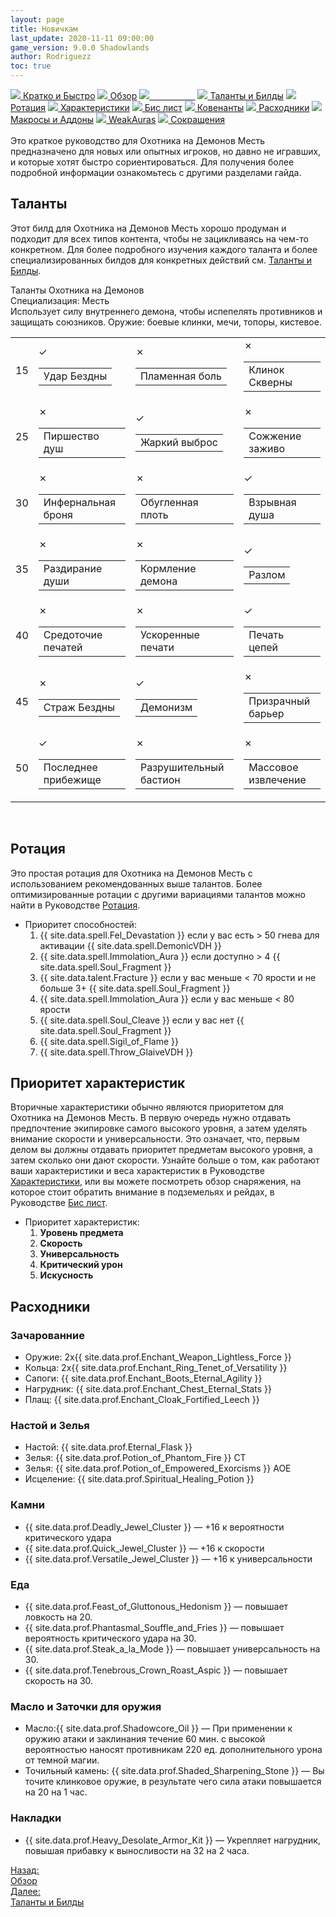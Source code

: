 ```yaml
---
layout: page
title: Новичкам
last_update: 2020-11-11 09:00:00
game_version: 9.0.0 Shadowlands
author: Rodriguezz
toc: true
---
```


<div id="smooth-nav-outer">
<a href="{{ site.url }}/guide/vengeance/quick_faq.html"><img src="https://wow.zamimg.com/images/wow/icons/medium/wow_token01.jpg"> Кратко и Быстро</a>
<a href="{{ site.url }}/guide/vengeance/overview.html"><img src="https://wow.zamimg.com/images/wow/icons/medium/inv_misc_spyglass_02.jpg"> Обзор</a>
<a href="{{ site.url }}/guide/vengeance/beginners.html"><img src="https://wow.zamimg.com/images/wow/icons/medium/spell_lifegivingseed.jpg"><span style="color: white;"> Новичкам</span></a>
<a href="{{ site.url }}/guide/vengeance/talent-builds.html"><img src="https://wow.zamimg.com/images/wow/icons/medium/ability_marksmanship.jpg"> Таланты и Билды</a>
<a href="{{ site.url }}/guide/vengeance/rotation-priority.html"><img src="https://wow.zamimg.com/images/wow/icons/medium/wow_token01.jpg"> Ротация</a>
<a href="{{ site.url }}/guide/vengeance/stats.html"><img src="https://wow.zamimg.com/images/wow/icons/medium/inv_inscription_80_warscroll_intellect.jpg"> Характеристики</a>
<a href="{{ site.url }}/guide/vengeance/gear.html"><img src="https://wow.zamimg.com/images/wow/icons/medium/inv_chest_chain_03.jpg"> Бис лист</a>
<a href="{{ site.url }}/guide/vengeance/covenant.html"><img src="https://wow.zamimg.com/images/wow/icons/medium/wow_token01.jpg"> Ковенанты</a>
<a href="{{ site.url }}/guide/vengeance/consumables.html"><img src="https://wow.zamimg.com/images/wow/icons/medium/inv_potion_92.jpg"> Расходники</a>
<a href="{{ site.url }}/guide/vengeance/macros-addons.html"><img src="https://wow.zamimg.com/images/wow/icons/medium/inv_eng_gearspringparts.jpg"> Макросы и Аддоны</a>
<a href="{{ site.url }}/guide/vengeance/weakauras.html"><img src="https://wow.zamimg.com/images/wow/icons/medium/spell_holy_auramastery.jpg"> WeakAuras</a>
<a href="{{ site.url }}/guide/vengeance/common-terms.html"><img src="https://wow.zamimg.com/images/wow/icons/medium/ui_chat.jpg"> Сокращения</a>
</div>
<br>
Это краткое руководство для  Охотника на Демонов Месть предназначено для новых или опытных игроков, но давно не игравших, и которые хотят быстро сориентироваться. 
Для получения более подробной информации ознакомьтесь с другими разделами гайда.

## Таланты
	   
Этот билд для Охотника на Демонов Месть хорошо продуман и подходит для всех типов контента, чтобы не зацикливаясь на чем-то конкретном. Для более подробного изучения каждого таланта и более специализированных билдов для конкретных действий см. <a href="{{ site.url }}/guide/vengeance/talent-builds.html"> Таланты и Билды</a>.

   <div class="talentcalc" style="min-height: 470px; display: block;" data-left-sidebar="false" data-right-sidebar="false" data-selected="no">
    <div class="talentcalc-wrapper" style="" data-selected="no">
	  <div class="talentcalc-main" data-selected="no" data-class="demonhunter">
	<div class="talentcalc-header-class">
		<a class="c12">Таланты Охотника на Демонов</a></div>
<div class="talentcalc-spec-switcher">Специализация: <span class="q1"><span class="tooltip-inside-icon" style="background-image: url(https://wow.zamimg.com/images/wow/icons/small/ability_demonhunter_spectank.jpg)"></span> Месть <span class="talentcalc-spec-role" style="background-position: -32px 0"></span></span>
</div>                             
<div class="talentcalc-spec-desc" data-spec="3">Использует силу внутреннего демона, чтобы испепелять противников и защищать союзников. Оружие: боевые клинки, мечи, топоры, кистевое.</div>  
  
<table class="talentcalc-core" data-selected="no">
	<tbody data-selected="no">
<tr data-row="0" class="talentcalc-row" data-selected="yes" data-available="yes">
<td class="outer" data-selected="no">

<div class="inner">15</div>
</td>

<td class="outer" data-row="0" data-col="1" cursor="pointer" data-selected="yes">
<div class="inner">
<a class="screen" target="_blank" data-whattach="icon" href="https://ru.wowhead.com/spell=207550" onclick="return false;"></a>
<div class="iconmedium"><ins style="background-image: url(https://wow.zamimg.com/images/wow/icons/large/spell_warlock_summonabyssal.jpg)"></ins><del></del>
<div class="state">✓</div></div>
<table>
<tbody>
<tr>
<td>Удар Бездны</td>
</tr>
</tbody>
</table >
</div>
</td>

<td class="outer" data-row="0" data-col="0" cursor="pointer" data-selected="no">
<div class="inner">
<a class="screen" target="_blank" data-whattach="icon" href="https://ru.wowhead.com/spell=207548" onclick="return false;"></a>
<div class="iconmedium"><ins style="background-image: url(https://wow.zamimg.com/images/wow/icons/medium/achievment_raid_houroftwilight.jpg)"></ins><del></del>
<div class="state active">✗</div></div>
<table>
<tbody>
<tr>
<td>Пламенная боль</td>
</tr>
</tbody>
</table>
</div>
</td>

<td class="outer last-child" data-row="0" data-col="2" cursor="pointer" data-selected="no">
<div class="inner">
<a class="screen" target="_blank" data-whattach="icon" href="https://ru.wowhead.com/spell=232893" onclick="return false;"></a>
<div class="iconmedium"><ins style="background-image: url(https://wow.zamimg.com/images/wow/icons/medium/ability_demonhunter_felblade.jpg)"></ins><del></del>
<div class="state">✗</div></div>
<table>
<tbody>
<tr>
<td>Клинок Скверны</td>
</tr>
</tbody>
</table>
</div>
</td>
</tr>

<tr data-row="1" class="talentcalc-row" data-selected="yes" data-available="yes">
<td class="outer" data-selected="no">
<div class="inner">25</div>
</td>

<td class="outer" data-row="1" data-col="0" cursor="pointer" data-selected="no">
<div class="inner">
<a class="screen" target="_blank" data-whattach="icon" href="https://ru.wowhead.com/spell=207697" onclick="return false;"></a>
<div class="iconmedium"><ins style="background-image: url(https://wow.zamimg.com/images/wow/icons/medium/spell_shadow_soulleech.jpg)"></ins><del></del>
<div class="state">✗</div></div>
<table>
<tbody>
<tr>
<td>Пиршество душ</td>
</tr>
</tbody>
</table>
</div>
</td>

<td class="outer" data-row="1" data-col="1" cursor="pointer" data-selected="yes">
<div class="inner">
<a class="screen" target="_blank" data-whattach="icon" href="https://ru.wowhead.com/spell=227174" onclick="return false;"></a>
<div class="iconmedium"><ins style="background-image: url(https://wow.zamimg.com/images/wow/icons/medium/spell_volatilefiregreen.jpg)"></ins><del></del>
<div class="state active">✓</div></div>
<table>
<tbody>
<tr>
<td>Жаркий выброс</td>
</tr>
</tbody>
</table>
</div>
</td>

<td class="outer last-child" data-row="1" data-col="2" cursor="pointer" data-selected="no">
<div class="inner">
<a class="screen" target="_blank" data-whattach="icon" href="https://ru.wowhead.com/spell=207739" onclick="return false;"></a>
<div class="iconmedium"><ins style="background-image: url(https://wow.zamimg.com/images/wow/icons/medium/spell_fire_elementaldevastation.jpg)"></ins><del></del>
<div class="state">✗</div></div>
<table>
<tbody>
<tr>
<td>Сожжение заживо</td>
</tr>
</tbody>
</table>
</div>
</td>
</tr>

<tr data-row="2" class="talentcalc-row" data-selected="yes" data-available="yes">
<td class="outer" data-selected="no">
<div class="inner">30</div>
</td>

<td class="outer" data-row="2" data-col="0" cursor="pointer" data-selected="no">
<div class="inner">
<a class="screen" target="_blank" data-whattach="icon" href="https://ru.wowhead.com/spell=320331" onclick="return false;"></a>
<div class="iconmedium"><ins style="background-image: url(https://wow.zamimg.com/images/wow/icons/medium/ability_demonhunter_immolation.jpg)"></ins><del></del>
<div class="state">✗</div></div>
<table>
<tbody>
<tr>
<td>Инфернальная броня</td>
</tr>
</tbody>
</table>
</div>
</td>

<td class="outer" data-row="2" data-col="0" cursor="pointer" data-selected="no">
<div class="inner">
<a class="screen" target="_blank" data-whattach="icon" href="https://ru.wowhead.com/spell=336639" onclick="return false;"></a>
<div class="iconmedium"><ins style="background-image: url(https://wow.zamimg.com/images/wow/icons/medium/ability_warlock_backdraft.jpg)"></ins><del></del>
<div class="state active">✗</div></div>
<table>
<tbody>
<tr>
<td>Обугленная плоть</td>
</tr>
</tbody>
</table>
</div>
</td>

<td class="outer last-child" data-row="2" data-col="1" cursor="pointer" data-selected="yes">
<div class="inner">
<a class="screen" target="_blank" data-whattach="icon" href="https://ru.wowhead.com/spell=247454" onclick="return false;"></a>
<div class="iconmedium"><ins style="background-image: url(https://wow.zamimg.com/images/wow/icons/medium/inv_icon_shadowcouncilorb_purple.jpg)"></ins><del></del>
<div class="state">✓</div></div>
<table>
<tbody>
<tr>
<td>Взрывная душа</td>
</tr>
</tbody>
</table>
</div>
</td>
</tr>

<tr data-row="3" class="talentcalc-row" data-selected="no" data-available="yes">
<td class="outer" data-selected="no">
<div class="inner">35</div>
</td>

<td class="outer" data-row="3" data-col="0" cursor="pointer" data-selected="no">
<div class="inner">
<a class="screen" target="_blank" data-whattach="icon" href="https://ru.wowhead.com/spell=204909" onclick="return false;"></a>
<div class="iconmedium"><ins style="background-image: url(https://wow.zamimg.com/images/wow/icons/medium/ability_demonhunter_soulcleave2.jpg)"></ins><del></del>
<div class="state">✗</div></div>
<table>
<tbody>
<tr>
<td>Раздирание души</td>
</tr>
</tbody>
</table>
</div>
</td>

<td class="outer" data-row="3" data-col="0" cursor="pointer" data-selected="no">
<div class="inner">
<a class="screen" target="_blank" data-whattach="icon" href="https://ru.wowhead.com/spell=218612" onclick="return false;"></a>
<div class="iconmedium"><ins style="background-image: url(https://wow.zamimg.com/images/wow/icons/medium/spell_warlock_demonicempowerment.jpg)"></ins><del></del>
<div class="state">✗</div></div>
<table>
<tbody>
<tr>
<td>Кормление демона</td>
</tr>
</tbody>
</table>
</div>
</td>

<td class="outer last-child" data-row="3" data-col="1" cursor="pointer" data-selected="yes">
<div class="inner">
<a class="screen" target="_blank" data-whattach="icon" href="https://ru.wowhead.com/spell=263642" onclick="return false;"></a>
<div class="iconmedium"><ins style="background-image: url(https://wow.zamimg.com/images/wow/icons/medium/ability_creature_felsunder.jpg)"></ins><del></del>
<div class="state">✓</div></div>
<table>
<tbody>
<tr>
<td>Разлом</td>
</tr>
</tbody>
</table>
</div>
</td>
</tr>

<tr data-row="4" class="talentcalc-row" data-selected="yes" data-available="yes">
<td class="outer" data-selected="no">
<div class="inner">40</div>
</td>

<td class="outer" data-row="4" data-col="0" cursor="pointer" data-selected="no">
<div class="inner">
<a class="screen" target="_blank" data-whattach="icon" href="https://ru.wowhead.com/spell=207666" onclick="return false;"></a>
<div class="iconmedium"><ins style="background-image: url(https://wow.zamimg.com/images/wow/icons/medium/ability_bossfelorcs_necromancer_red.jpg)"></ins><del></del>
<div class="state">✗</div></div>
<table>
<tbody>
<tr>
<td>Средоточие печатей</td>
</tr>
</tbody>
</table>
</div>
</td>

<td class="outer" data-row="4" data-col="0" cursor="pointer" data-selected="no">
<div class="inner">
<a class="screen" target="_blank" data-whattach="icon" href="https://ru.wowhead.com/spell=209281" onclick="return false;"></a>
<div class="iconmedium"><ins style="background-image: url(https://wow.zamimg.com/images/wow/icons/medium/ability_demonhunter_concentratedsigils.jpg)"></ins><del></del>
<div class="state active">✗</div></div>
<table>
<tbody>
<tr>
<td>Ускоренные печати</td>
</tr>
</tbody>
</table>
</div>
</td>

<td class="outer last-child" data-row="4" data-col="1" cursor="pointer" data-selected="yes">
<div class="inner">
<a class="screen" target="_blank" data-whattach="icon" href="https://ru.wowhead.com/spell=202138" onclick="return false;"></a>
<div class="iconmedium"><ins style="background-image: url(https://wow.zamimg.com/images/wow/icons/medium/ability_demonhunter_sigilofchains.jpg)"></ins><del></del>
<div class="state">✓</div></div>
<table>
<tbody>
<tr>
<td>Печать цепей</td>
</tr>
</tbody>
</table>
</div>
</td>
</tr>

<tr data-row="5" class="talentcalc-row" data-selected="no" data-available="yes"><td class="outer" data-selected="no">
<div class="inner">45</div>
</td>

<td class="outer" data-row="5" data-col="0" cursor="pointer" data-selected="no">
<div class="inner">
<a class="screen" target="_blank" data-whattach="icon" href="https://ru.wowhead.com/spell=268175" onclick="return false;"></a>
<div class="iconmedium"><ins style="background-image: url(https://wow.zamimg.com/images/wow/icons/medium/spell_shadow_demonicempathy.jpg)"></ins><del></del>
<div class="state">✗</div></div>
<table>
<tbody>
<tr>
<td>Страж Бездны</td>
</tr>
</tbody>
</table>
</div>
</td>

<td class="outer" data-row="5" data-col="1" cursor="pointer" data-selected="yes">
<div class="inner">
<a class="screen" target="_blank" data-whattach="icon" href="https://ru.wowhead.com/spell=321453" onclick="return false;"></a>
<div class="iconmedium"><ins style="background-image: url(https://wow.zamimg.com/images/wow/icons/medium/spell_shadow_demonform.jpg)"></ins><del></del>
<div class="state">✓</div></div>
<table>
<tbody>
<tr>
<td>Демонизм</td>
</tr>
</tbody>
</table>
</div>
</td>

<td class="outer last-child" data-row="5" data-col="0" cursor="pointer" data-selected="no">
<div class="inner">
<a class="screen" target="_blank" data-whattach="icon" href="https://ru.wowhead.com/spell=263648" onclick="return false;"></a>
<div class="iconmedium"><ins style="background-image: url(https://wow.zamimg.com/images/wow/icons/medium/inv_soulbarrier.jpg)"></ins><del></del>
<div class="state">✗</div></div>
<table>
<tbody>
<tr>
<td>Призрачный барьер</td>
</tr>
</tbody>
</table>
</div>
</td>
</tr>

<tr data-row="6" class="talentcalc-row" data-selected="yes" data-available="yes">
<td class="outer" data-selected="no">
<div class="inner">50</div>
</td>

<td class="outer" data-row="6" data-col="0" cursor="pointer" data-selected="yes">
<div class="inner">
<a class="screen" target="_blank" data-whattach="icon" href="https://ru.wowhead.com/spell=209258" onclick="return false;"></a>
<div class="iconmedium"><ins style="background-image: url(https://wow.zamimg.com/images/wow/icons/medium/inv_glaive_1h_artifactaldorchi_d_06.jpg)"></ins><del></del>
<div class="state active">✓</div></div>
<table>
<tbody>
<tr>
<td>Последнее прибежище</td>
</tr>
</tbody>
</table>
</div>
</td>

<td class="outer" data-row="6" data-col="1" cursor="pointer" data-selected="no">
<div class="inner">
<a class="screen" target="_blank" data-whattach="icon" href="https://ru.wowhead.com/spell=326853" onclick="return false;"></a>
<div class="iconmedium"><ins style="background-image: url(https://wow.zamimg.com/images/wow/icons/medium/ability_demonhunter_feldevastation.jpg)"></ins><del></del>
</a><div class="state">✗</div></div>
<table>
<tbody>
<tr>
<td>Разрушительный бастион</td>
</tr>
</tbody>
</table>
</div>
</td>

<td class="outer last-child" data-row="6" data-col="2" cursor="pointer" data-selected="no">
<div class="inner">
<a class="screen" target="_blank" data-whattach="icon" href="https://ru.wowhead.com/spell=320341" onclick="return false;"></a>
<div class="iconmedium">
<ins style="background-image: url(https://wow.zamimg.com/images/wow/icons/medium/spell_shadow_shadesofdarkness.jpg)"></ins><del></del>
<div class="state">✗</div></div>
<table>
<tbody>
<tr>
<td>Массовое извлечение</td>
</tr>
</tbody>
</table>
</div>
</td>
</tr>
</tbody>
</table>    
</div>
</div>
</div>     
                           
<br>

## Ротация

Это простая ротация для Охотника на Демонов Месть с использованием рекомендованных выше талантов. 
Более оптимизированные ротации с другими вариациями талантов можно найти в Руководстве <a href="{{ site.url }}/guide/vengeance/rotation-priority.html"> Ротация</a>.
<br>
- Приоритет способностей:
	1. {{ site.data.spell.Fel_Devastation }} если у вас есть > 50 гнева для активации {{ site.data.spell.DemonicVDH }}
    1. {{ site.data.spell.Immolation_Aura }} если доступно > 4 {{ site.data.spell.Soul_Fragment }}
    1. {{ site.data.talent.Fracture }} если у вас меньше < 70 ярости и не больше 3+ {{ site.data.spell.Soul_Fragment }}
    1. {{ site.data.spell.Immolation_Aura }} если у вас меньше < 80 ярости
    1. {{ site.data.spell.Soul_Cleave }} если у вас нет {{ site.data.spell.Soul_Fragment }}
    1. {{ site.data.spell.Sigil_of_Flame }}
    1. {{ site.data.spell.Throw_GlaiveVDH }}

## Приоритет характеристик

Вторичные характеристики обычно являются приоритетом для Охотника на Демонов Месть. 
В первую очередь нужно отдавать предпочтение экипировке самого высокого уровня, а затем уделять внимание скорости и универсальности. 
Это означает, что, первым делом вы должны отдавать приоритет предметам высокого уровня, а затем сколько они дают скорости. Узнайте больше о том, 
как работают ваши характеристики и веса характеристик в Руководстве <a href="{{ site.url }}/guide/vengeance/stats.html"> Характеристики</a>, 
или вы можете посмотреть обзор снаряжения, на которое стоит обратить внимание в подземельях и рейдах, в 
Руководстве <a href="{{ site.url }}/guide/vengeance/gear.html"> Бис лист</a>.  

- Приоритет характеристик:
	1. **Уровень предмета**
    1. **Скорость**
    1. **Универсальность**
    1. **Критический урон**
    1. **Искусность**

## Расходники

### Зачарованние

<ul>
<li>Оружие: 2х{{ site.data.prof.Enchant_Weapon_Lightless_Force }}</li>
<li>Кольца: 2х{{ site.data.prof.Enchant_Ring_Tenet_of_Versatility }}</li>
<li>Сапоги: {{ site.data.prof.Enchant_Boots_Eternal_Agility }}</li>
<li>Нагрудник: {{ site.data.prof.Enchant_Chest_Eternal_Stats }}</li>
<li>Плащ: {{ site.data.prof.Enchant_Cloak_Fortified_Leech }}</li>
</ul>

### Настой и  Зелья
<ul>
<li>Настой: {{ site.data.prof.Eternal_Flask }}</li>
<li>Зелья: {{ site.data.prof.Potion_of_Phantom_Fire }} СТ</li>
<li>Зелья: {{ site.data.prof.Potion_of_Empowered_Exorcisms }} АОЕ</li>
<li>Исцеление: {{ site.data.prof.Spiritual_Healing_Potion }} </li>
</ul>

### Камни

* {{ site.data.prof.Deadly_Jewel_Cluster }} — +16 к вероятности критического удара
* {{ site.data.prof.Quick_Jewel_Cluster }} — +16 к скорости
* {{ site.data.prof.Versatile_Jewel_Cluster }} — +16 к универсальности

### Еда

* {{ site.data.prof.Feast_of_Gluttonous_Hedonism }} —  повышает ловкость на 20.
* {{ site.data.prof.Phantasmal_Souffle_and_Fries }} —  повышает вероятность критического удара на 30. 
* {{ site.data.prof.Steak_a_la_Mode }} — повышает  универсальность на 30. 
* {{ site.data.prof.Tenebrous_Crown_Roast_Aspic }} — повышает скорость на 30.

### Масло и Заточки для оружия

* Масло:{{ site.data.prof.Shadowcore_Oil }} — При применении к оружию атаки и заклинания течение 60 мин. с высокой вероятностью наносят противникам 220 ед. дополнительного урона от темной магии. 
* Точильный камень: {{ site.data.prof.Shaded_Sharpening_Stone }} — Вы точите клинковое оружие, в результате чего сила атаки повышается на 20 на 1 час.

### Накладки 

* {{ site.data.prof.Heavy_Desolate_Armor_Kit }} — Укрепляет нагрудник, повышая прибавку к выносливости на 32 на 2 часа.

<div class="minibox minibox-left"><a href="{{ site.url }}/guide/vengeance/overview.html">Назад:<br>Обзор</a></div>
<div class="minibox"><a href="{{ site.url }}/guide/vengeance/talent-builds.html">Далее:<br>Таланты и Билды</a></div>
